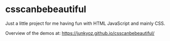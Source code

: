 # csscanbebeautiful

Just a little project for me having fun with HTML JavaScript and mainly CSS.

Overview of the demos at:
https://junkyoz.github.io/csscanbebeautiful/
